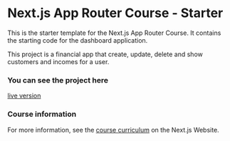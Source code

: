# Next.js App Router Course - Starter

This is the starter template for the Next.js App Router Course. It contains the starting code for the dashboard application.

This project is a financial app that create, update, delete and show customers and incomes for a user.

### You can see the project here

[live version](https://next-react-test-xi.vercel.app/)

### Course information

For more information, see the [course curriculum](https://nextjs.org/learn) on the Next.js Website.

